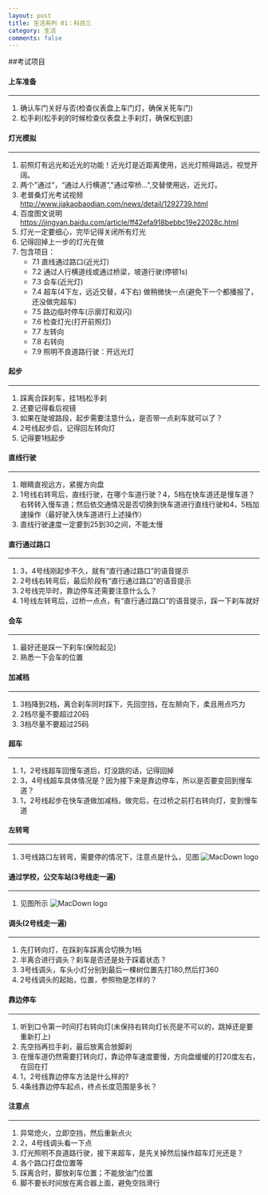 ```yaml
---
layout: post
title: 生活系列 01：科目三
category: 生活
comments: false
---
```


##考试项目

#### 上车准备
---
1. 确认车门关好与否(检查仪表盘上车门灯，确保关死车门)
2. 松手刹(松手刹的时候检查仪表盘上手刹灯，确保松到底)

#### 灯光模拟
---
1. 前照灯有远光和近光的功能！近光灯是近距离使用，远光灯照得路远，视觉开阔。
2. 两个"通过"，“通过人行横道”,"通过窄桥...",交替使用远，近光灯。
3. 老普桑灯光考试视频<http://www.jiakaobaodian.com/news/detail/1292739.html>
4. 百度图文说明<https://jingyan.baidu.com/article/ff42efa918bebbc19e22028c.html>
5. 灯光一定要细心，完毕记得关闭所有灯光
6. 记得回掉上一步的灯光在做
7. 包含项目：
	* 7.1 直线通过路口(近光灯)
	* 7.2 通过人行横道线或通过桥梁，坡道行驶(停顿1s)
	* 7.3 会车(近光灯)
	* 7.4 超车(4下左，远近交替，4下右) 做稍微快一点(避免下一个都播报了，还没做完超车)
	* 7.5 路边临时停车(示廓灯和双闪)
	* 7.6 检查灯光(打开前照灯)
	* 7.7 左转向
	* 7.8 右转向
	* 7.9 照明不良道路行驶：开远光灯

#### 起步
---
1. 踩离合踩刹车，挂1档松手刹
2. 还要记得看后视镜
3. 如果在陡坡路段，起步需要注意什么，是否带一点刹车就可以了？
4. 2号线起步后，记得回左转向灯
5. 记得要1档起步

#### 直线行驶
---
1. 眼睛直视远方，紧握方向盘
2. 1号线右转弯后，直线行驶，在哪个车道行驶？4，5档在快车道还是慢车道？右转转入慢车道；然后依交通情况是否切换到快车道进行直线行驶和4，5档加速操作（最好驶入快车道进行上述操作）
3. 直线行驶速度一定要到25到30之间，不能太慢

#### 直行通过路口
---
1. 3，4号线刚起步不久，就有“直行通过路口”的语音提示
2. 2号线右转弯后，最后阶段有“直行通过路口”的语音提示
3. 2号线完毕时，靠边停车还需要注意什么么？
4. 1号线左转弯后，过桥一点点，有“直行通过路口”的语音提示，踩一下刹车就好

#### 会车
---
1. 最好还是踩一下刹车(保险起见)
2. 熟悉一下会车的位置

#### 加减档
---
1. 3档降到2档，离合刹车同时踩下，先回空挡，在左掰向下，柔且用点巧力
2. 2档尽量不要超过20码
3. 3档尽量不要超过25码

#### 超车
---
1. 1，2号线超车回慢车道后，灯没跳的话，记得回掉
2. 3，4号线超车具体情况是？因为接下来是靠边停车，所以是否要变回到慢车道？
3. 1，2号线起步在快车道做加减档，做完后，在过桥之前打右转向灯，变到慢车道

#### 左转弯
---
1.  3号线路口左转弯，需要停的情况下，注意点是什么，见图
	![MacDown logo](https://github.com/iWatching/blog/blob/gh-pages/images/round3_left.jpg?raw=true)

#### 通过学校，公交车站(3号线走一遍)
---
1. 见图所示
	 ![MacDown logo](https://github.com/iWatching/blog/blob/gh-pages/images/round_all.jpeg?raw=true)

#### 调头(2号线走一遍)
---
1. 先打转向灯，在踩刹车踩离合切换为1档
2. 半离合进行调头？刹车是否还是处于踩着状态？
3. 3号线调头，车头小灯分别到最后一棵树位置先打180,然后打360
4. 2号线调头的起始，位置，参照物是怎样的？

#### 靠边停车
---
1. 听到口令第一时间打右转向灯(未保持右转向灯长亮是不可以的，跳掉还是要重新打上)
2. 先空挡再拉手刹，最后放离合放脚刹
3. 在慢车道仍然需要打转向灯，靠边停车速度要慢，方向盘缓缓的打20度左右，在回在打
4. 1，2号线靠边停车方法是什么样的?
5. 4条线靠边停车起点，终点长度范围是多长？

#### 注意点
---
1. 异常熄火，立即空挡，然后重新点火
2. 2，4号线调头看一下点
3. 灯光照明不良道路行驶，接下来超车，是先关掉然后操作超车灯光还是？
4. 各个路口打盘位置等
5. 踩离合时，脚放刹车位置；不能放油门位置
6. 脚不要长时间放在离合器上面，避免空挡滑行

